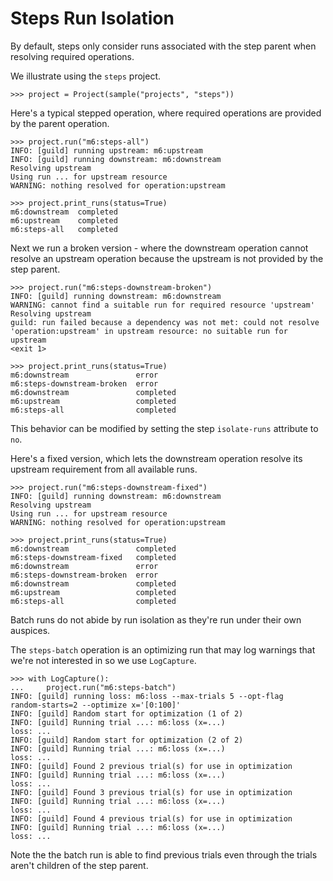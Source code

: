# Steps Run Isolation

By default, steps only consider runs associated with the step parent
when resolving required operations.

We illustrate using the `steps` project.

    >>> project = Project(sample("projects", "steps"))

Here's a typical stepped operation, where required operations are
provided by the parent operation.

    >>> project.run("m6:steps-all")
    INFO: [guild] running upstream: m6:upstream
    INFO: [guild] running downstream: m6:downstream
    Resolving upstream
    Using run ... for upstream resource
    WARNING: nothing resolved for operation:upstream

    >>> project.print_runs(status=True)
    m6:downstream  completed
    m6:upstream    completed
    m6:steps-all   completed

Next we run a broken version - where the downstream operation cannot
resolve an upstream operation because the upstream is not provided by
the step parent.

    >>> project.run("m6:steps-downstream-broken")
    INFO: [guild] running downstream: m6:downstream
    WARNING: cannot find a suitable run for required resource 'upstream'
    Resolving upstream
    guild: run failed because a dependency was not met: could not resolve
    'operation:upstream' in upstream resource: no suitable run for upstream
    <exit 1>

    >>> project.print_runs(status=True)
    m6:downstream               error
    m6:steps-downstream-broken  error
    m6:downstream               completed
    m6:upstream                 completed
    m6:steps-all                completed

This behavior can be modified by setting the step `isolate-runs`
attribute to `no`.

Here's a fixed version, which lets the downstream operation resolve
its upstream requirement from all available runs.

    >>> project.run("m6:steps-downstream-fixed")
    INFO: [guild] running downstream: m6:downstream
    Resolving upstream
    Using run ... for upstream resource
    WARNING: nothing resolved for operation:upstream

    >>> project.print_runs(status=True)
    m6:downstream               completed
    m6:steps-downstream-fixed   completed
    m6:downstream               error
    m6:steps-downstream-broken  error
    m6:downstream               completed
    m6:upstream                 completed
    m6:steps-all                completed

Batch runs do not abide by run isolation as they're run under their
own auspices.

The `steps-batch` operation is an optimizing run that may log warnings
that we're not interested in so we use `LogCapture`.

    >>> with LogCapture():
    ...     project.run("m6:steps-batch")
    INFO: [guild] running loss: m6:loss --max-trials 5 --opt-flag
    random-starts=2 --optimize x='[0:100]'
    INFO: [guild] Random start for optimization (1 of 2)
    INFO: [guild] Running trial ...: m6:loss (x=...)
    loss: ...
    INFO: [guild] Random start for optimization (2 of 2)
    INFO: [guild] Running trial ...: m6:loss (x=...)
    loss: ...
    INFO: [guild] Found 2 previous trial(s) for use in optimization
    INFO: [guild] Running trial ...: m6:loss (x=...)
    loss: ...
    INFO: [guild] Found 3 previous trial(s) for use in optimization
    INFO: [guild] Running trial ...: m6:loss (x=...)
    loss: ...
    INFO: [guild] Found 4 previous trial(s) for use in optimization
    INFO: [guild] Running trial ...: m6:loss (x=...)
    loss: ...

Note the the batch run is able to find previous trials even through
the trials aren't children of the step parent.
